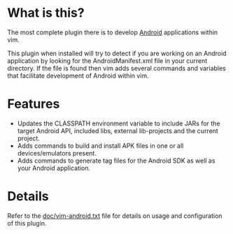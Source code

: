 # What is this?

The most complete plugin there is to develop [Android](http://www.android.com) applications within vim.

This plugin when installed will try to detect if you are working on an Android application by looking for the AndroidManifest.xml file in your current directory. If the file is found then vim adds several commands and variables that facilitate development of Android within vim.

# Features

 - Updates the CLASSPATH environment variable to include JARs for the target Android API, included libs, external lib-projects and the current project.
 - Adds commands to build and install APK files in one or all devices/emulators present.
 - Adds commands to generate tag files for the Android SDK as well as your Android application.

# Details

Refer to the [doc/vim-android.txt](doc/vim-android.txt) file for details on usage and configuration of this plugin.
